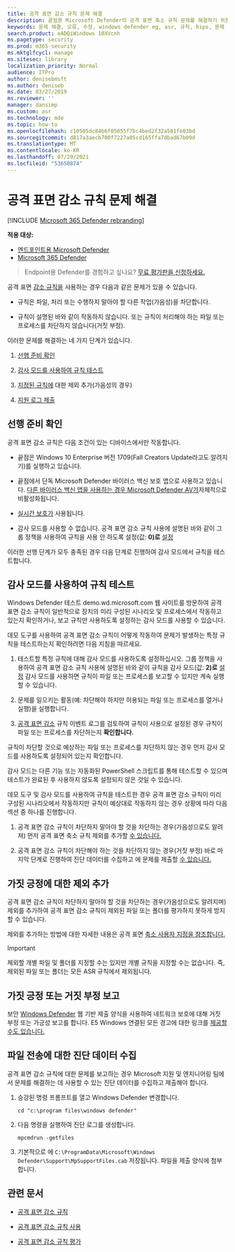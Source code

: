 ```yaml
---
title: 공격 표면 감소 규칙 문제 해결
description: 끝점용 Microsoft Defender의 공격 표면 축소 규칙 문제를 해결하기 위한 리소스 및 샘플 코드입니다.
keywords: 문제 해결, 오류, 수정, windows defender eg, asr, 규칙, hips, 문제 해결, 감사, 제외, 가극적, 손상, 차단, 끝점용 Microsoft Defender
search.product: eADQiWindows 10XVcnh
ms.pagetype: security
ms.prod: m365-security
ms.mktglfcycl: manage
ms.sitesec: library
localization_priority: Normal
audience: ITPro
author: denisebmsft
ms.author: deniseb
ms.date: 03/27/2019
ms.reviewer: ''
manager: dansimp
ms.custom: asr
ms.technology: mde
ms.topic: how-to
ms.openlocfilehash: c10505dc84b6f05055f7bc4bed2f32a581fe03bd
ms.sourcegitcommit: d817a3aecb700f7227a05cd165ffa7dbad67b09d
ms.translationtype: MT
ms.contentlocale: ko-KR
ms.lasthandoff: 07/29/2021
ms.locfileid: "53650874"
---
```

# <a name="troubleshoot-attack-surface-reduction-rules"></a>공격 표면 감소 규칙 문제 해결

[!INCLUDE [Microsoft 365 Defender rebranding](../../includes/microsoft-defender.md)]


**적용 대상:**
- [엔드포인트용 Microsoft Defender](https://go.microsoft.com/fwlink/p/?linkid=2154037)
- [Microsoft 365 Defender](https://go.microsoft.com/fwlink/?linkid=2118804)

> Endpoint용 Defender를 경험하고 싶나요? [무료 평가판을 신청하세요.](https://signup.microsoft.com/create-account/signup?products=7f379fee-c4f9-4278-b0a1-e4c8c2fcdf7e&ru=https://aka.ms/MDEp2OpenTrial?ocid=docs-wdatp-pullalerts-abovefoldlink)


공격 표면 [감소 규칙을](attack-surface-reduction.md) 사용하는 경우 다음과 같은 문제가 있을 수 있습니다.

- 규칙은 파일, 처리 또는 수행하지 말아야 할 다른 작업(가음성)을 차단합니다.

- 규칙이 설명된 바와 같이 작동하지 않습니다. 또는 규칙이 처리해야 하는 파일 또는 프로세스를 차단하지 않습니다(거짓 부정).

이러한 문제를 해결하는 네 가지 단계가 있습니다.

1. [선행 준비 확인](#confirm-prerequisites)

2. [감사 모드를 사용하여 규칙 테스트](#use-audit-mode-to-test-the-rule)

3. [지정된 규칙에](#add-exclusions-for-a-false-positive) 대한 제외 추가(가음성의 경우)

4. [지원 로그 제출](#collect-diagnostic-data-for-file-submissions)

## <a name="confirm-prerequisites"></a>선행 준비 확인

공격 표면 감소 규칙은 다음 조건이 있는 디바이스에서만 작동합니다.

- 끝점은 Windows 10 Enterprise 버전 1709(Fall Creators Update라고도 알려지기)를 실행하고 있습니다.

- 끝점에서 단독 Microsoft Defender 바이러스 백신 보호 앱으로 사용하고 있습니다. [다른 바이러스 백신 앱을 사용하는 경우 Microsoft Defender AV가](/windows/security/threat-protection/microsoft-defender-antivirus/microsoft-defender-antivirus-compatibility)자체적으로 비활성화됩니다.

- [실시간 보호가](/windows/security/threat-protection/microsoft-defender-antivirus/configure-real-time-protection-microsoft-defender-antivirus) 사용됩니다.

- 감사 모드를 사용할 수 없습니다. 공격 표면 감소 규칙  사용에 설명된 바와 같이 그룹 정책을 사용하여 규칙을 사용 안 하도록 설정(값: **0)로** [설정](enable-attack-surface-reduction.md)

이러한 선행 단계가 모두 충족된 경우 다음 단계로 진행하여 감사 모드에서 규칙을 테스트합니다.

## <a name="use-audit-mode-to-test-the-rule"></a>감사 모드를 사용하여 규칙 테스트

Windows Defender 테스트 demo.wd.microsoft.com 웹 사이트를 방문하여 [](https://demo.wd.microsoft.com?ocid=cx-wddocs-testground) 공격 표면 감소 규칙이 일반적으로 장치의 미리 구성된 시나리오 및 프로세스에서 작동하고 있는지 확인하거나, 보고 규칙만 사용하도록 설정하는 감사 모드를 사용할 수 있습니다.

데모 도구를 [](evaluate-attack-surface-reduction.md) 사용하여 공격 표면 감소 규칙이 어떻게 작동하여 문제가 발생하는 특정 규칙을 테스트하는지 확인하려면 다음 지침을 따르세요.

1. 테스트할 특정 규칙에 대해 감사 모드를 사용하도록 설정하십시오. 그룹 정책을 사용하여 공격  표면 감소 규칙 사용에 설명된 바와 같이 규칙을 감사 모드(값: **2)로** [설정](enable-attack-surface-reduction.md) 감사 모드를 사용하면 규칙이 파일 또는 프로세스를 보고할 수 있지만 계속 실행할 수 있습니다.

2. 문제를 일으키는 활동(예: 차단해야 하지만 허용되는 파일 또는 프로세스를 열거나 실행)을 실행합니다.

3. [공격 표면 감소](attack-surface-reduction.md) 규칙 이벤트 로그를 검토하여 규칙이 사용으로 설정된 경우 규칙이 파일 또는 프로세스를 차단하는지 **확인합니다.**

규칙이 차단할 것으로 예상하는 파일 또는 프로세스를 차단하지 않는 경우 먼저 감사 모드를 사용하도록 설정되어 있는지 확인합니다.

감사 모드는 다른 기능 또는 자동화된 PowerShell 스크립트를 통해 테스트할 수 있으며 테스트가 완료된 후 사용하지 않도록 설정되지 않은 것일 수 있습니다.

데모 도구 및 감사 모드를 사용하여 규칙을 테스트한 경우 공격 표면 감소 규칙이 미리 구성된 시나리오에서 작동하지만 규칙이 예상대로 작동하지 않는 경우 상황에 따라 다음 섹션 중 하나를 진행합니다.

1. 공격 표면 감소 규칙이 차단하지 말아야 할 것을 차단하는 경우(가음성으로도 알려져) 먼저 공격 표면 축소 규칙 제외를 추가할 [수 있습니다.](#add-exclusions-for-a-false-positive)

2. 공격 표면 감소 규칙이 차단해야 하는 것을 차단하지 않는 경우(거짓 부정) 바로 마지막 단계로 진행하여 진단 데이터를 수집하고 에 문제를 제출할 [수 있습니다.](#collect-diagnostic-data-for-file-submissions)

## <a name="add-exclusions-for-a-false-positive"></a>가짓 긍정에 대한 제외 추가

공격 표면 감소 규칙이 차단하지 말아야 할 것을 차단하는 경우(가음성으로도 알려지며) 제외를 추가하여 공격 표면 감소 규칙이 제외된 파일 또는 폴더를 평가하지 못하게 방지할 수 있습니다.

제외를 추가하는 방법에 대한 자세한 내용은 공격 표면 [축소 사용자 지정을 참조합니다.](customize-attack-surface-reduction.md)

>[!IMPORTANT]
>제외할 개별 파일 및 폴더를 지정할 수는 있지만 개별 규칙을 지정할 수는 없습니다.
>즉, 제외된 파일 또는 폴더는 모든 ASR 규칙에서 제외됩니다.

## <a name="report-a-false-positive-or-false-negative"></a>가짓 긍정 또는 거짓 부정 보고

보안 [Windows Defender](https://www.microsoft.com/wdsi/filesubmission) 웹 기반 제출 양식을 사용하여 네트워크 보호에 대해 거짓 부정 또는 가긍성 보고를 합니다. E5 Windows 연결된 모든 경고에 대한 링크를 [제공할 수도 있습니다.](alerts-queue.md)

## <a name="collect-diagnostic-data-for-file-submissions"></a>파일 전송에 대한 진단 데이터 수집

공격 표면 감소 규칙에 대한 문제를 보고하는 경우 Microsoft 지원 및 엔지니어링 팀에서 문제를 해결하는 데 사용할 수 있는 진단 데이터를 수집하고 제출해야 합니다.

1. 승강된 명령 프롬프트를 열고 Windows Defender 변경합니다.

   ```console
   cd "c:\program files\windows defender"
   ```

2. 다음 명령을 실행하여 진단 로그를 생성합니다.

   ```console
   mpcmdrun -getfiles
   ```

3. 기본적으로 에 `C:\ProgramData\Microsoft\Windows Defender\Support\MpSupportFiles.cab` 저장됩니다. 파일을 제출 양식에 첨부합니다.

## <a name="related-articles"></a>관련 문서

- [공격 표면 감소 규칙](attack-surface-reduction.md)

- [공격 표면 감소 규칙 사용](enable-attack-surface-reduction.md)

- [공격 표면 감소 규칙 평가](evaluate-attack-surface-reduction.md)
